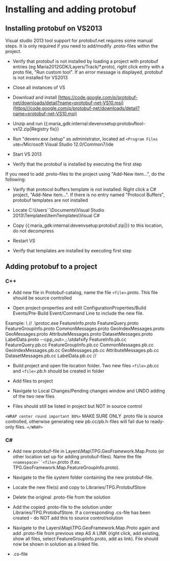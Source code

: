 # Installing and adding protobuf

##  Installing protobuf on VS2013

Visual studio 2013 tool support for protobuf.net requires some manual steps. It is only required if you need to add/modify .proto-files within the project.


*  Verify that protobuf is not installed by loading a project with protobuf entries (eg Maria2012GDK/Layers/Track/*.proto), right click entry with a proto file, "Run custom tool". If an error message is displayed, protobuf is not installed for VS2013 

*  Close all instances of VS

*  Download and install [https://code.google.com/p/protobuf-net/downloads/detail?name=protobuf-net-VS10.msi](https///code.google.com/p/protobuf-net/downloads/detail?name=protobuf-net-VS10.msi)

*  Unzip and run {{:maria_gdk:internal:devenvsetup:protobuftool-vs12.zip|Registry fix}}

*  Run "devenv.exe /setup" as administrator, located ad `<Program Files x86>`/Microsoft Visual Studio 12.0/Common7/ide

*  Start VS 2013

*  Verify that the protobuf is installed by executing the first step

If you need to add .proto-files to the project using "Add-New item...", do the following:

*  Varify that protocol buffers template is not installed: Right click a C# project, "Add-New item...". If there is no entry named "Protocol Buffers", protobuf templates are not installed

*  Locate C:\Users\`<user>`\Documents\Visual Studio 2013\Templates\ItemTemplates\Visual C#

*  Copy {{:maria_gdk:internal:devenvsetup:protobuf.zip|}} to this location, do not decompress

*  Restart VS

*  Verify that templates are installed by executing first step




## Adding protobuf to a project

### C++

*  Add new file in Protobuf-catalog, name the file `<file>`.proto. This file should be source controlled

*  Open project-properties and edit ConfigurationProperties/Build Events/Pre-Build Event/Command Line to include the new file.
	
Example: \\
// .\protoc.exe FeatureInfo.proto FeatureQuery.proto FeatureGroupInfo.proto CommonMessages.proto GeoIndexMessages.proto GeoMessages.proto AttributeMessages.proto DatasetMessages.proto LabelData.proto --cpp_out=.;.\stdafxify FeatureInfo.pb.cc FeatureQuery.pb.cc FeatureGroupInfo.pb.cc CommonMessages.pb.cc GeoIndexMessages.pb.cc GeoMessages.pb.cc AttributeMessages.pb.cc DatasetMessages.pb.cc LabelData.pb.cc
//


*  Build project and open file location folder. Two new files `<file>`.pb.cc and `<file>`.pb.h should be created in folder

*  Add files to project

*  Navigate to Local Changes/Pending changes window and UNDO adding of the two new files

*  Files should still be listed in project but NOT in source control
	
`<WRAP center round important 80%>`
MAKE SURE ONLY .proto file is source controlled, otherwise generating new pb.cc/pb.h-files will fail due to ready-only files.
`</WRAP>`

### C#


*  Add new protobuf-file in Layers\Map\TPG.GeoFramework.Map.Proto (or other location set up for adding protobuf-files). Name the file `<namespace>``<file>`.proto (f.ex. TPG.GeoFramework.Map.FeatureGroupInfo.proto).

*  Navigate to the file system folder containing the new protobuf-file.

*  Locate the new file(s) and copy to Libraries/TPG.ProtobufStore

*  Delete the original .proto-file from the solution

*  Add the copied .proto-file to the solution under Libraries/TPG.ProtobufStore. If a corresponding .cs-file has been created - do NOT add this to source control/solution

*  Navigate to the Layers\Map\TPG.GeoFramework.Map.Proto again and add .proto-file from previous step AS A LINK (right click, add existing, show all files, select FeatureGroupInfo.proto, add as link). File should now be shown in solution as a linked file.

*  .cs-file 

